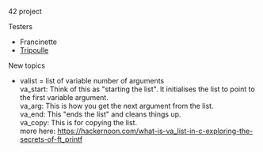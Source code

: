 42 project

Testers
- Francinette 
- [Tripoulle](https://github.com/Tripouille/printfTester)

New topics
- valist
	= list of variable number of arguments  
	va_start: Think of this as "starting the list". It initialises the list to point to the first variable argument.  
	va_arg: This is how you get the next argument from the list.  
	va_end: This "ends the list" and cleans things up.  
	va_copy: This is for copying the list.  
	more here: https://hackernoon.com/what-is-va_list-in-c-exploring-the-secrets-of-ft_printf  
